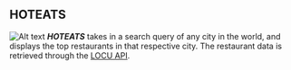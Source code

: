 ## HOTEATS
![Alt text](static/img/index.png?raw=true "Landing Page")
_**HOTEATS**_ takes in a search query of any city in the world, and displays the top restaurants in that respective city. The restaurant data is retrieved through the [LOCU API](https://dev.locu.com/).